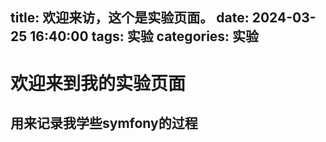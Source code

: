 title: 欢迎来访，这个是实验页面。
date: 2024-03-25 16:40:00
tags: 实验
categories: 实验
---

# 欢迎来到我的实验页面

## 用来记录我学些symfony的过程